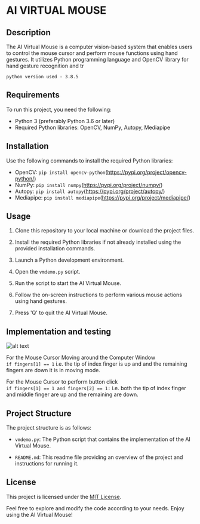 
# AI VIRTUAL MOUSE

## Description

The AI Virtual Mouse is a computer vision-based system that enables users to control the mouse cursor and perform mouse functions using hand gestures. It utilizes Python programming language and OpenCV library for hand gesture recognition and tr

``` python version used - 3.8.5 ```

## Requirements

To run this project, you need the following:

- Python 3 (preferably Python 3.6 or later)
- Required Python libraries: OpenCV, NumPy, Autopy, Mediapipe

## Installation

Use the following commands to install the required Python libraries:

- OpenCV: `pip install opencv-python`(https://pypi.org/project/opencv-python/)
- NumPy: `pip install numpy`(https://pypi.org/project/numpy/)
- Autopy: `pip install autopy`(https://pypi.org/project/autopy/)
- Mediapipe: `pip install mediapipe`(https://pypi.org/project/mediapipe/)

## Usage

1. Clone this repository to your local machine or download the project files.

2. Install the required Python libraries if not already installed using the provided installation commands.

3. Launch a Python development environment.

4. Open the `vmdemo.py` script.

5. Run the script to start the AI Virtual Mouse.

6. Follow the on-screen instructions to perform various mouse actions using hand gestures.

7. Press 'Q' to quit the AI Virtual Mouse.


## Implementation and testing


![alt text](https://mediapipe.dev/images/mobile/hand_landmarks.png)


For the Mouse Cursor Moving around the Computer Window <br/>
``` if fingers[1] == 1 ``` i.e. the tip of index finger is up and and the remaining fingers are down it is in moving mode.

For the Mouse Cursor to perform button click <br/>
``` if fingers[1] == 1 and fingers[2] == 1: ``` i.e. both the tip of index finger and middle finger are up and the remaining are down.

## Project Structure

The project structure is as follows:

- `vmdemo.py`: The Python script that contains the implementation of the AI Virtual Mouse.

- `README.md`: This readme file providing an overview of the project and instructions for running it.

## License

This project is licensed under the [MIT License](LICENSE).

Feel free to explore and modify the code according to your needs. Enjoy using the AI Virtual Mouse!

 

